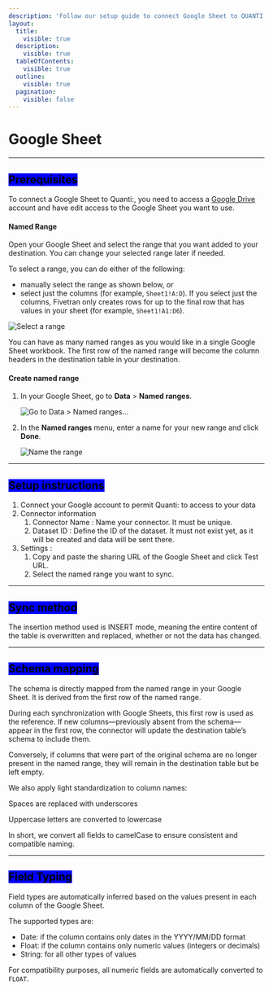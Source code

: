 ```yaml
---
description: 'Follow our setup guide to connect Google Sheet to QUANTI:'
layout:
  title:
    visible: true
  description:
    visible: true
  tableOfContents:
    visible: true
  outline:
    visible: true
  pagination:
    visible: false
---
```


# Google Sheet

***

## <mark style="background-color:blue;">Prerequisites</mark>

To connect a Google Sheet to Quanti:, you need to access a [Google Drive](https://drive.google.com/drive/u/0/home) account and have edit access to the Google Sheet you want to use.

#### Named Range

Open your Google Sheet and select the range that you want added to your destination. You can change your selected range later if needed.

To select a range, you can do either of the following:

* manually select the range as shown below, or
* select just the columns (for example, `Sheet1!A:D`). If you select just the columns, Fivetran only creates rows for up to the final row that has values in your sheet (for example, `Sheet1!A1:D6`).

![Select a range](https://fivetran.com/static-assets-docs/_next/static/media/select-a-range.e983f919.png)

You can have as many named ranges as you would like in a single Google Sheet workbook. The first row of the named range will become the column headers in the destination table in your destination.

#### Create named range <a href="#createnamedrange" id="createnamedrange"></a>

1.  In your Google Sheet, go to **Data** > **Named ranges**.

    ![Go to Data > Named ranges...](https://fivetran.com/static-assets-docs/_next/static/media/go-to-data-named-ranges.5fe334ad.png)
2.  In the **Named ranges** menu, enter a name for your new range and click **Done**.

    ![Name the range](https://fivetran.com/static-assets-docs/_next/static/media/name-the-range.0cf5b7ba.png)

***

## <mark style="background-color:blue;">Setup instructions</mark>

1. Connect your Google account to permit Quanti: to access to your data
2. Connector information
   1. Connector Name : Name your connector. It must be unique.
   2. Dataset ID : Define the ID of the dataset. It must not exist yet, as it will be created and data will be sent there.
3. Settings :&#x20;
   1. Copy and paste the sharing URL of the Google Sheet and click Test URL.
   2. Select the named range you want to sync.

***

## <mark style="background-color:blue;">Sync method</mark>

The insertion method used is INSERT mode, meaning the entire content of the table is overwritten and replaced, whether or not the data has changed.

***

## <mark style="background-color:blue;">Schema mapping</mark>

The schema is directly mapped from the named range in your Google Sheet. It is derived from the first row of the named range.

During each synchronization with Google Sheets, this first row is used as the reference. If new columns—previously absent from the schema—appear in the first row, the connector will update the destination table’s schema to include them.

Conversely, if columns that were part of the original schema are no longer present in the named range, they will remain in the destination table but be left empty.

We also apply light standardization to column names:

Spaces are replaced with underscores

Uppercase letters are converted to lowercase

In short, we convert all fields to camelCase to ensure consistent and compatible naming.

***

## <mark style="background-color:blue;">Field Typing</mark>

Field types are automatically inferred based on the values present in each column of the Google Sheet.

The supported types are:

* Date: if the column contains only dates in the YYYY/MM/DD format
* Float: if the column contains only numeric values (integers or decimals)
* String: for all other types of values

For compatibility purposes, all numeric fields are automatically converted to `FLOAT`.

